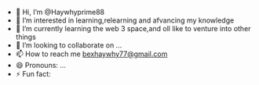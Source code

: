 - 👋 Hi, I’m @Haywhyprime88
- 👀 I’m interested in learning,relearning and afvancing my knowledge 
- 🌱 I’m currently learning the web 3 space,and oll like to venture into other things 
- 💞️ I’m looking to collaborate on ...
- 📫 How to reach me bexhaywhy77@gmail.com
- 😄 Pronouns: ...
- ⚡ Fun fact: 

<!---
Haywhyprime88/Haywhyprime88 is a ✨ special ✨ repository because its `README.md` (this file) appears on your GitHub profile.
You can click the Preview link to take a look at your changes.
--->
